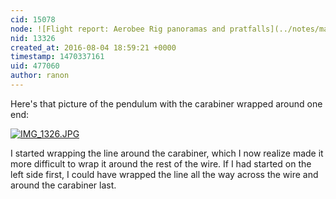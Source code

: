 ```yaml
---
cid: 15078
node: ![Flight report: Aerobee Rig panoramas and pratfalls](../notes/mathew/08-03-2016/flight-report-aerobee-rig-panoramas-and-pratfalls)
nid: 13326
created_at: 2016-08-04 18:59:21 +0000
timestamp: 1470337161
uid: 477060
author: ranon
---
```


Here's that picture of the pendulum with the carabiner wrapped around one end:

[![IMG_1326.JPG](//i.publiclab.org/system/images/photos/000/017/352/large/IMG_1326.JPG)](//i.publiclab.org/system/images/photos/000/017/352/original/IMG_1326.JPG)

I started wrapping the line around the carabiner, which I now realize made it more difficult to wrap it around the rest of the wire. If I had started on the left side first, I could have wrapped the line all the way across the wire and around the carabiner last.
